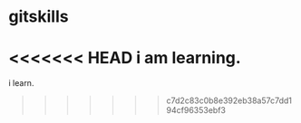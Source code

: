 # gitskills
<<<<<<< HEAD
i am learning.
=======

i learn.
>>>>>>> c7d2c83c0b8e392eb38a57c7dd194cf96353ebf3
